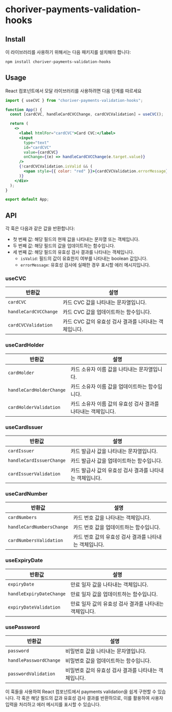 # choriver-payments-validation-hooks

## Install

이 라이브러리를 사용하기 위해서는 다음 패키지를 설치해야 합니다:

```bash
npm install choriver-payments-validation-hooks
```

## Usage

React 컴포넌트에서 모달 라이브러리를 사용하려면 다음 단계를 따르세요

```jsx
import { useCVC } from "choriver-payments-validation-hooks";

function App() {
  const [cardCVC, handleCardCVCChange, cardCVCValidation] = useCVC();

  return (
    <>
      <label htmlFor="cardCVC">Card CVC:</label>
      <input
        type="text"
        id="cardCVC"
        value={cardCVC}
        onChange={(e) => handleCardCVCChange(e.target.value)}
      />
      {!cardCVCValidation.isValid && (
        <span style={{ color: "red" }}>{cardCVCValidation.errorMessage}</span>
      )}
    </div>
  );
}

export default App;
```

## API

각 훅은 다음과 같은 값을 반환합니다:

- 첫 번째 값: 해당 필드의 현재 값을 나타내는 문자열 또는 객체입니다.
- 두 번째 값: 해당 필드의 값을 업데이트하는 함수입니다.
- 세 번째 값: 해당 필드의 유효성 검사 결과를 나타내는 객체입니다.
  - `isValid`: 필드의 값이 유효한지 여부를 나타내는 boolean 값입니다.
  - `errorMessage`: 유효성 검사에 실패한 경우 표시할 에러 메시지입니다.

### useCVC

| 반환값                | 설명                                                  |
| --------------------- | ----------------------------------------------------- |
| `cardCVC`             | 카드 CVC 값을 나타내는 문자열입니다.                  |
| `handleCardCVCChange` | 카드 CVC 값을 업데이트하는 함수입니다.                |
| `cardCVCValidation`   | 카드 CVC 값의 유효성 검사 결과를 나타내는 객체입니다. |

### useCardHolder

| 반환값                   | 설명                                                          |
| ------------------------ | ------------------------------------------------------------- |
| `cardHolder`             | 카드 소유자 이름 값을 나타내는 문자열입니다.                  |
| `handleCardHolderChange` | 카드 소유자 이름 값을 업데이트하는 함수입니다.                |
| `cardHolderValidation`   | 카드 소유자 이름 값의 유효성 검사 결과를 나타내는 객체입니다. |

### useCardIssuer

| 반환값                   | 설명                                                     |
| ------------------------ | -------------------------------------------------------- |
| `cardIssuer`             | 카드 발급사 값을 나타내는 문자열입니다.                  |
| `handleCardIssuerChange` | 카드 발급사 값을 업데이트하는 함수입니다.                |
| `cardIssuerValidation`   | 카드 발급사 값의 유효성 검사 결과를 나타내는 객체입니다. |

### useCardNumber

| 반환값                    | 설명                                                   |
| ------------------------- | ------------------------------------------------------ |
| `cardNumbers`             | 카드 번호 값을 나타내는 객체입니다.                    |
| `handleCardNumbersChange` | 카드 번호 값을 업데이트하는 함수입니다.                |
| `cardNumbersValidation`   | 카드 번호 값의 유효성 검사 결과를 나타내는 객체입니다. |

### useExpiryDate

| 반환값                   | 설명                                                   |
| ------------------------ | ------------------------------------------------------ |
| `expiryDate`             | 만료 일자 값을 나타내는 객체입니다.                    |
| `handleExpiryDateChange` | 만료 일자 값을 업데이트하는 함수입니다.                |
| `expiryDateValidation`   | 만료 일자 값의 유효성 검사 결과를 나타내는 객체입니다. |

### usePassword

| 반환값                 | 설명                                                  |
| ---------------------- | ----------------------------------------------------- |
| `password`             | 비밀번호 값을 나타내는 문자열입니다.                  |
| `handlePasswordChange` | 비밀번호 값을 업데이트하는 함수입니다.                |
| `passwordValidation`   | 비밀번호 값의 유효성 검사 결과를 나타내는 객체입니다. |

이 훅들을 사용하여 React 컴포넌트에서 payments validation을 쉽게 구현할 수 있습니다. 각 훅은 해당 필드의 값과 유효성 검사 결과를 반환하므로, 이를 활용하여 사용자 입력을 처리하고 에러 메시지를 표시할 수 있습니다.
